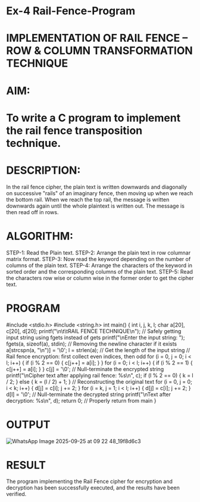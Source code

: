 # Ex-4 Rail-Fence-Program

# IMPLEMENTATION OF RAIL FENCE – ROW & COLUMN TRANSFORMATION TECHNIQUE

# AIM:

# To write a C program to implement the rail fence transposition technique.

# DESCRIPTION:

In the rail fence cipher, the plain text is written downwards and diagonally on successive "rails" of an imaginary fence, then moving up when we reach the bottom rail. When we reach the top rail, the message is written downwards again until the whole plaintext is written out. The message is then read off in rows.

# ALGORITHM:

STEP-1: Read the Plain text.
STEP-2: Arrange the plain text in row columnar matrix format.
STEP-3: Now read the keyword depending on the number of columns of the plain text.
STEP-4: Arrange the characters of the keyword in sorted order and the corresponding columns of the plain text.
STEP-5: Read the characters row wise or column wise in the former order to get the cipher text.

# PROGRAM

#include <stdio.h>
#include <string.h>
int main()
{
int i, j, k, l;
char a[20], c[20], d[20];
printf("\n\t\tRAIL FENCE TECHNIQUE\n");
// Safely getting input string using fgets instead of gets
printf("\nEnter the input string: ");
fgets(a, sizeof(a), stdin);
// Removing the newline character if it exists
a[strcspn(a, "\n")] = '\0';
l = strlen(a); // Get the length of the input string
// Rail fence encryption: first collect even indices, then odd
for (i = 0, j = 0; i < l; i++)
{
if (i % 2 == 0)
{
c[j++] = a[i];
}
}
for (i = 0; i < l; i++) { if (i % 2 == 1)
{
c[j++] = a[i];
}
}
c[j] = '\0'; // Null-terminate the encrypted string
printf("\nCipher text after applying rail fence: %s\n", c);
 if (l % 2 == 0)
{
k = l / 2;
} else {
k = (l / 2) + 1;
}
// Reconstructing the original text
for (i = 0, j = 0; i < k; i++)
{
d[j] = c[i]; j += 2;
}
for (i = k, j = 1; i < l; i++)
{
d[j] = c[i]; j += 2;
}
d[l] = '\0'; // Null-terminate the decrypted string
printf("\nText after decryption: %s\n", d); return 0; // Properly return from main
}

# OUTPUT

![WhatsApp Image 2025-09-25 at 09 22 48_19f8d6c3](https://github.com/user-attachments/assets/4ba7757c-8057-414c-8b90-40e21de56075)


# RESULT

The program implementing the Rail Fence cipher for encryption and decryption has been
successfully executed, and the results have been verified.
